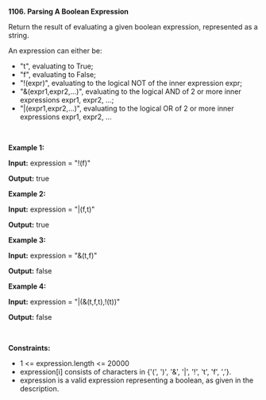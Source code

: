 **1106. Parsing A Boolean Expression**

Return the result of evaluating a given boolean expression, represented as a string.

An expression can either be:

- "t", evaluating to True;
- "f", evaluating to False;
- "!(expr)", evaluating to the logical NOT of the inner expression expr;
- "&(expr1,expr2,...)", evaluating to the logical AND of 2 or more inner expressions expr1, expr2, ...;
- "|(expr1,expr2,...)", evaluating to the logical OR of 2 or more inner expressions expr1, expr2, ...

 

**Example 1:**

**Input:** expression = "!(f)"

**Output:** true

**Example 2:**

**Input:** expression = "|(f,t)"

**Output:** true

**Example 3:**

**Input:** expression = "&(t,f)"

**Output:** false

**Example 4:**

**Input:** expression = "|(&(t,f,t),!(t))"

**Output:** false

 

**Constraints:**

- 1 &lt;= expression.length &lt;= 20000
- expression[i] consists of characters in {'(', ')', '&', '|', '!', 't', 'f', ','}.
- expression is a valid expression representing a boolean, as given in the description.
